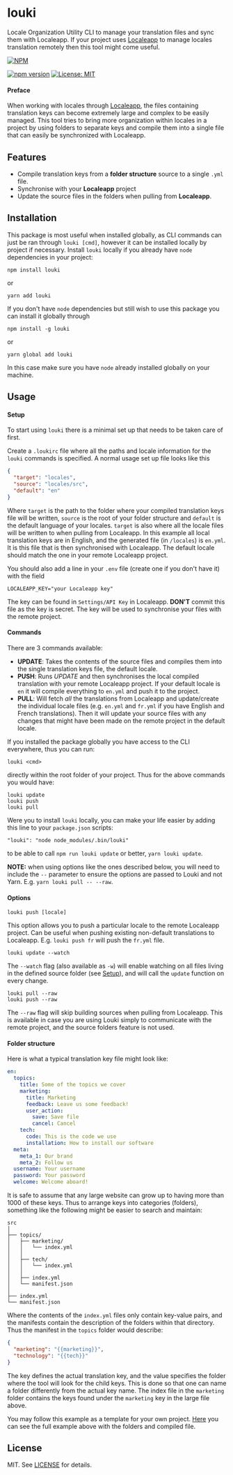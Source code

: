 # louki
Locale Organization Utility CLI to manage your translation files and sync them with Localeapp. If your project uses [Localeapp](https://www.localeapp.com/) to manage locales translation remotely then this tool might come useful.

[![NPM](https://nodei.co/npm/louki.png?compact=true)](https://www.npmjs.com/package/louki)

[![npm version](https://img.shields.io/npm/v/louki.svg?style=flat-square)](https://www.npmjs.com/package/louki)
[![License: MIT](https://img.shields.io/badge/License-MIT-yellow.svg?style=flat-square)](LICENSE)


#### Preface
When working with locales through [Localeapp](https://www.localeapp.com/), the files containing translation keys can become extremely large and complex to be easily managed. This tool tries to bring more organization within locales in a project by using folders to separate keys and compile them into a single file that can easily be synchronized with Localeapp.

## Features
- Compile translation keys from a __folder structure__ source to a single `.yml` file.
- Synchronise with your __Localeapp__ project
- Update the source files in the folders when pulling from __Localeapp__.

## Installation

This package is most useful when installed globally, as CLI commands can just be ran through `louki [cmd]`, however it can be installed locally by project if necessary. Install `louki` locally if you already have `node` dependencies in your project:

 ```
 npm install louki
 ```
 or
 ```
 yarn add louki
 ```

 If you don't have `node` dependencies but still wish to use this package you can install it globally through
 ```
 npm install -g louki
 ```
 or
 ```
 yarn global add louki
 ```

 In this case make sure you have `node` already installed globally on your machine.

## Usage

#### Setup
To start using `louki` there is a minimal set up that needs to be taken care of first.

Create a `.loukirc` file where all the paths and locale information for the `louki` commands is specified. A normal usage set up file looks like this
```json
{
  "target": "locales",
  "source": "locales/src",
  "default": "en"
}
```

Where `target` is the path to the folder where your compiled translation keys file will be written, `source` is the root of your folder structure and `default` is the default language of your locales. `target` is also where all the locale files will be written to when pulling from Localeapp. In this example all local translation keys are in English, and the generated file (in `/locales`) is `en.yml`. It is this file that is then synchronised with Localeapp. The default locale should match the one in your remote  Localeapp project.

You should also add a line in your `.env` file (create one if you don't have it) with the field

```
LOCALEAPP_KEY="your Localeapp key"
```
The key can be found in `Settings/API Key` in Localeapp. __DON'T__ commit this file as the key is secret. The key will be used to synchronise your files with the remote project.

#### Commands
There are 3 commands available:
- __UPDATE__: Takes the contents of the source files and compiles them into the single translation keys file, the default locale.
- __PUSH__: Runs _UPDATE_ and then synchronises the local compiled translation with your remote Localeapp project. If your default locale is `en` it will compile everything to `en.yml` and push it to the project.
- __PULL__: Will fetch _all_ the translations from Localeapp and update/create the individual locale files (e.g. `en.yml` and `fr.yml` if you have English and French translations). Then it will update your source files with any changes that might have been made on the remote project in the default locale.


If you installed the package globally you have access to the CLI everywhere, thus you can run:
```
louki <cmd>
```
directly within the root folder of your project. Thus for the above commands you would have:

```
louki update
louki push
louki pull
```

Were you to install `louki` locally, you can make your life easier by adding this line to your `package.json` scripts:

```
"louki": "node node_modules/.bin/louki"
```

to be able to call `npm run louki update` or better, `yarn louki update`.

**NOTE:** when using options like the ones described below, you will need to include the `--` parameter to ensure the options are passed to Louki and not Yarn. E.g. `yarn louki pull -- --raw`.

#### Options

```
louki push [locale]
```

This option allows you to push a particular locale to the remote Localeapp project. Can be useful when pushing existing non-default translations to Localeapp. E.g. `louki push fr` will push the `fr.yml` file.

```
louki update --watch
```
The `--watch` flag (also available as `-w`) will enable watching on all files living in the defined source folder (see [Setup](#setup)), and will call the `update` function on every change.

```
louki pull --raw
louki push --raw
```
The `--raw` flag will skip building sources when pulling from Localeapp. This is available in case you are using Louki simply to communicate with the remote project, and the source folders feature is not used.

#### Folder structure

Here is what a typical translation key file might look like:
```yml
en:
  topics:
    title: Some of the topics we cover
    marketing:
      title: Marketing
      feedback: Leave us some feedback!
      user_action:
        save: Save file
        cancel: Cancel
    tech:
      code: This is the code we use
      installation: How to install our software
  meta:
    meta_1: Our brand
    meta_2: Follow us
  username: Your username
  password: Your password
  welcome: Welcome aboard!
```

It is safe to assume that any large website can grow up to having more than 1000 of these keys. Thus to arrange keys into categories (folders), something like the following might be easier to search and maintain:

```
src
│
├── topics/
│   ├── marketing/
│   │   └── index.yml
│   │
│   ├── tech/
│   │   └── index.yml
│   │
│   ├── index.yml
│   └── manifest.json
│
├── index.yml
└── manifest.json
```

Where the contents of the `index.yml` files only contain key-value pairs, and the manifests contain the description of the folders within that directory. Thus the manifest in the `topics` folder would describe:

```json
{
  "marketing": "{{marketing}}",
  "technology": "{{tech}}"
}
```
The key defines the actual translation key, and the value specifies the folder where the tool will look for the child keys. This is done so that one can name a folder differently from the actual key name. The index file in the `marketing` folder contains the keys found under the `marketing` key in the large file above.

You may follow this example as a template for your own project. [Here](/examples) you can see the full example above with the folders and compiled file.



## License

MIT. See [LICENSE](LICENSE) for details.
